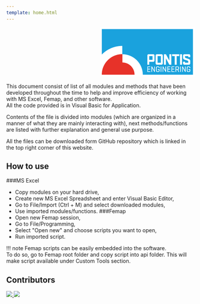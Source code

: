 ```yaml
---
template: home.html
---
```


<p align="right"><img src=assets/logo.png></p>

This document consist of list of all modules and methods that have been developed throughout the time to 
help and improve efficiency of working with MS Excel, Femap, and other software. <br>
All the code provided is in Visual Basic for Application.

Contents of the file is divided into modules (which are organized in a manner of what they are mainly interacting with), next methods/functions are listed with further explanation and general use purpose.

All the files can be downloaded form GitHub repository which is linked in the top right corner of this website.

## How to use
###MS Excel
* Copy modules on your hard drive,
* Create new MS Excel Spreadsheet and enter Visual Basic Editor,
* Go to File/Import (Ctrl + M) and select downloaded modules,
* Use imported modules/functions.
###Femap
* Open new Femap session,
* Go to File/Programming,
* Select "Open new" and choose scripts you want to open,
* Run imported script.

!!! note 
    Femap scripts can be easily embedded into the software.  
    To do so, go to Femap root folder and copy script into api folder. This will make script available under Custom Tools section.

## Contributors
<a href="https://github.com/furmanp">
  <img src="https://github.com/furmanp.png?size=50">
</a>
<a href="https://github.com/delpontis">
   <img src="https://github.com/delpontis.png?size=50">
</a>

